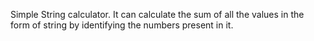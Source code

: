 Simple String calculator.
It can calculate the sum of all the values in the form of string by identifying the numbers present in it.